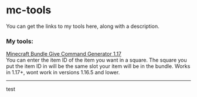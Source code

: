 # mc-tools
You can get the links to my tools here, along with a description.
### My tools:

[Minecraft Bundle Give Command Generator 1.17](https://dacuteraccoon.github.io/mc-tools/Minecraft%20Bundle%20Give%20Command%20Generator%201.17/commandgenerator.html)\
You can enter the item ID of the item you want in a square. The square you put the item ID in will be the same slot your item will be in the bundle. Works in 1.17+, wont work in versions 1.16.5 and lower.
***
test
